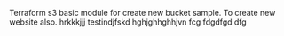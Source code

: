 Terraform s3 basic module for create new bucket sample.
To create new website also.
hrkkkjjj
testindjfskd
hghjghhghhjvn
fcg
fdgdfgd
dfg
